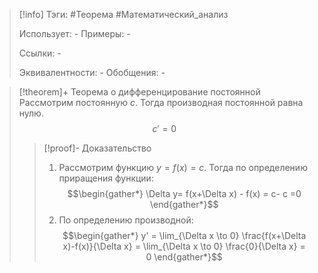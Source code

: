 > [!info]
> Тэги: #Теорема #Математический_анализ   
> 
> Использует: *-*
> Примеры: *-*
> 
> Ссылки: *-*
> 
> Эквивалентности: *-*
> Обобщения: *-*

> [!theorem]+ Теорема о дифференцирование постоянной
> Рассмотрим постоянную $c$. Тогда производная постоянной равна нулю. $$c' = 0$$
> > [!proof]- Доказательство
> > 1. Рассмотрим функцию $y= f(x) = c$. Тогда по определению приращения функции: $$\begin{gather*}  \Delta y= f(x+\Delta x) - f(x) = c- c =0 \end{gather*}$$
> > 2. По определению производной: $$\begin{gather*} y' = \lim_{\Delta x \to 0} \frac{f(x+\Delta x)-f(x)}{\Delta x} = \lim_{\Delta x \to 0} \frac{0}{\Delta x} = 0 \end{gather*}$$
